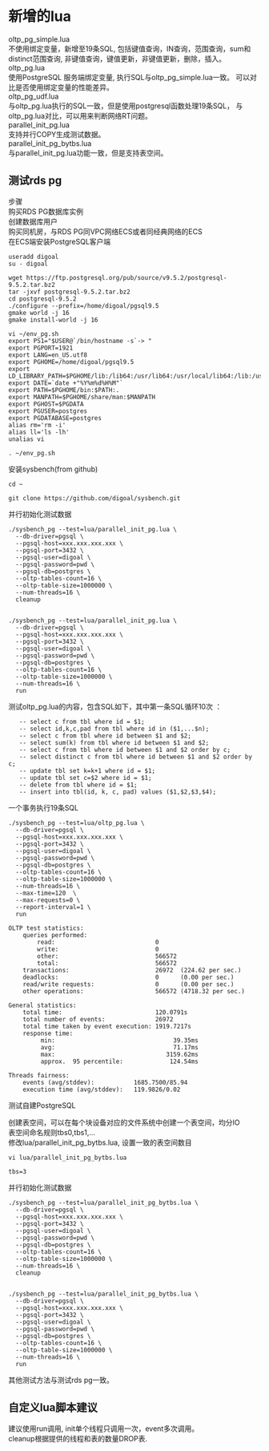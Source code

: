 # 新增的lua

oltp_pg_simple.lua   
    不使用绑定变量，新增至19条SQL, 包括键值查询，IN查询，范围查询，sum和distinct范围查询,   非键值查询，键值更新，非键值更新，删除，插入。     
oltp_pg.lua   
    使用PostgreSQL 服务端绑定变量, 执行SQL与oltp_pg_simple.lua一致。 可以对比是否使用绑定变量的性能差异。    
oltp_pg_udf.lua   
    与oltp_pg.lua执行的SQL一致，但是使用postgresql函数处理19条SQL， 与oltp_pg.lua对比，可以用来判断网络RT问题。      
parallel_init_pg.lua   
    支持并行COPY生成测试数据。     
parallel_init_pg_bytbs.lua    
    与parallel_init_pg.lua功能一致，但是支持表空间。     
 
## 测试rds pg

步骤  
购买RDS PG数据库实例  
创建数据库用户  
购买同机房，与RDS PG同VPC网络ECS或者同经典网络的ECS  
在ECS端安装PostgreSQL客户端  
```
useradd digoal  
su - digoal  

wget https://ftp.postgresql.org/pub/source/v9.5.2/postgresql-9.5.2.tar.bz2  
tar -jxvf postgresql-9.5.2.tar.bz2  
cd postgresql-9.5.2  
./configure --prefix=/home/digoal/pgsql9.5  
gmake world -j 16  
gmake install-world -j 16  

vi ~/env_pg.sh  
export PS1="$USER@`/bin/hostname -s`-> "  
export PGPORT=1921  
export LANG=en_US.utf8  
export PGHOME=/home/digoal/pgsql9.5  
export LD_LIBRARY_PATH=$PGHOME/lib:/lib64:/usr/lib64:/usr/local/lib64:/lib:/usr/lib:/usr/local/lib:$LD_LIBRARY_PATH  
export DATE=`date +"%Y%m%d%H%M"`  
export PATH=$PGHOME/bin:$PATH:.  
export MANPATH=$PGHOME/share/man:$MANPATH  
export PGHOST=$PGDATA  
export PGUSER=postgres  
export PGDATABASE=postgres  
alias rm='rm -i'  
alias ll='ls -lh'  
unalias vi  

. ~/env_pg.sh  
```
安装sysbench(from github)  
```
cd ~  

git clone https://github.com/digoal/sysbench.git  
```

并行初始化测试数据  
```
./sysbench_pg --test=lua/parallel_init_pg.lua \  
  --db-driver=pgsql \  
  --pgsql-host=xxx.xxx.xxx.xxx \  
  --pgsql-port=3432 \  
  --pgsql-user=digoal \  
  --pgsql-password=pwd \  
  --pgsql-db=postgres \  
  --oltp-tables-count=16 \  
  --oltp-table-size=1000000 \  
  --num-threads=16 \  
  cleanup  


./sysbench_pg --test=lua/parallel_init_pg.lua \  
  --db-driver=pgsql \  
  --pgsql-host=xxx.xxx.xxx.xxx \  
  --pgsql-port=3432 \  
  --pgsql-user=digoal \  
  --pgsql-password=pwd \  
  --pgsql-db=postgres \  
  --oltp-tables-count=16 \  
  --oltp-table-size=1000000 \  
  --num-threads=16 \  
  run  
```
测试oltp_pg.lua的内容，包含SQL如下，其中第一条SQL循环10次 ：  
```
   -- select c from tbl where id = $1;  
   -- select id,k,c,pad from tbl where id in ($1,...$n);  
   -- select c from tbl where id between $1 and $2;  
   -- select sum(k) from tbl where id between $1 and $2;  
   -- select c from tbl where id between $1 and $2 order by c;  
   -- select distinct c from tbl where id between $1 and $2 order by c;  
   -- update tbl set k=k+1 where id = $1;  
   -- update tbl set c=$2 where id = $1;  
   -- delete from tbl where id = $1;  
   -- insert into tbl(id, k, c, pad) values ($1,$2,$3,$4);  
```
一个事务执行19条SQL  
```
./sysbench_pg --test=lua/oltp_pg.lua \  
  --db-driver=pgsql \  
  --pgsql-host=xxx.xxx.xxx.xxx \  
  --pgsql-port=3432 \  
  --pgsql-user=digoal \  
  --pgsql-password=pwd \  
  --pgsql-db=postgres \  
  --oltp-tables-count=16 \  
  --oltp-table-size=1000000 \  
  --num-threads=16 \  
  --max-time=120  \  
  --max-requests=0 \  
  --report-interval=1 \  
  run  

OLTP test statistics:  
    queries performed:  
        read:                            0  
        write:                           0  
        other:                           566572  
        total:                           566572  
    transactions:                        26972  (224.62 per sec.)  
    deadlocks:                           0      (0.00 per sec.)  
    read/write requests:                 0      (0.00 per sec.)  
    other operations:                    566572 (4718.32 per sec.)  

General statistics:  
    total time:                          120.0791s  
    total number of events:              26972  
    total time taken by event execution: 1919.7217s  
    response time:  
         min:                                 39.35ms  
         avg:                                 71.17ms  
         max:                               3159.62ms  
         approx.  95 percentile:             124.54ms  

Threads fairness:  
    events (avg/stddev):           1685.7500/85.94  
    execution time (avg/stddev):   119.9826/0.02  
```
测试自建PostgreSQL  

创建表空间，可以在每个块设备对应的文件系统中创建一个表空间，均分IO  
表空间命名规则tbs0,tbs1,...  
修改lua/parallel_init_pg_bytbs.lua, 设置一致的表空间数目  
```
vi lua/parallel_init_pg_bytbs.lua  

tbs=3  
```
并行初始化测试数据  
```
./sysbench_pg --test=lua/parallel_init_pg_bytbs.lua \  
  --db-driver=pgsql \  
  --pgsql-host=xxx.xxx.xxx.xxx \  
  --pgsql-port=3432 \  
  --pgsql-user=digoal \  
  --pgsql-password=pwd \  
  --pgsql-db=postgres \  
  --oltp-tables-count=16 \  
  --oltp-table-size=1000000 \  
  --num-threads=16 \  
  cleanup  


./sysbench_pg --test=lua/parallel_init_pg_bytbs.lua \  
  --db-driver=pgsql \  
  --pgsql-host=xxx.xxx.xxx.xxx \  
  --pgsql-port=3432 \  
  --pgsql-user=digoal \  
  --pgsql-password=pwd \  
  --pgsql-db=postgres \  
  --oltp-tables-count=16 \  
  --oltp-table-size=1000000 \  
  --num-threads=16 \  
  run  
```
其他测试方法与测试rds pg一致。  

## 自定义lua脚本建议    
建议使用run调用, init单个线程只调用一次，event多次调用。  
cleanup根据提供的线程和表的数量DROP表.  

